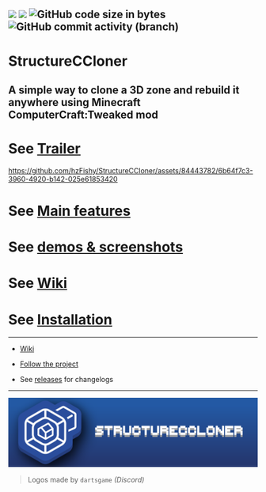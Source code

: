 ![](https://img.shields.io/badge/Files:-11-blue)
![](https://img.shields.io/badge/Total%20lines%20count:-2391-red)
![GitHub code size in bytes](https://img.shields.io/github/languages/code-size/hzFishy/StructureCCloner?label=Code%20size)
![GitHub commit activity (branch)](https://img.shields.io/github/commit-activity/t/hzFishy/StructureCCloner?label=Total%20commits)
---
# StructureCCloner
A simple way to clone a 3D zone and rebuild it anywhere using Minecraft ComputerCraft:Tweaked mod
---
# See [Trailer](https://youtu.be/phckjnINGek)


https://github.com/hzFishy/StructureCCloner/assets/84443782/6b64f7c3-3960-4920-b142-025e61853420


# See [Main features](Home#main-features)
# See [demos & screenshots](demos-&-screens)
# See [Wiki](https://github.com/hzFishy/StructureCCloner/wiki)
# See [Installation](Guide#install)
---
- [Wiki](https://github.com/hzFishy/StructureCCloner/wiki)

- [Follow the project](https://github.com/users/hzFishy/projects/8)

- See [releases](https://github.com/hzFishy/StructureCCloner/releases) for changelogs
---
![Logo Banner](https://github.com/hzFishy/StructureCCloner/blob/3d998e2cae3267d50e2ebff64fe29e2a595f01be/_wiki/assets/BannerLogo2.png)
> Logos made by `dartsgame` *(Discord)*
